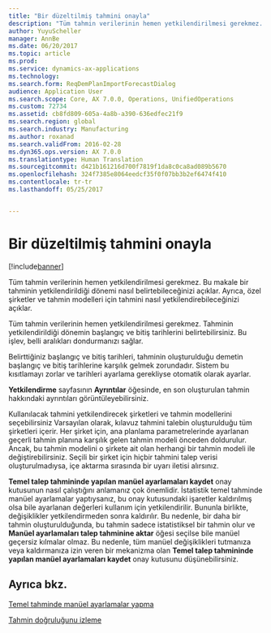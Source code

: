 ```yaml
---
title: "Bir düzeltilmiş tahmini onayla"
description: "Tüm tahmin verilerinin hemen yetkilendirilmesi gerekmez. Bu makale bir tahminin yetkilendirildiği dönemi nasıl belirtebileceğinizi açıklar. Ayrıca, özel şirketler ve tahmin modelleri için tahmini nasıl yetkilendirebileceğinizi açıklar."
author: YuyuScheller
manager: AnnBe
ms.date: 06/20/2017
ms.topic: article
ms.prod: 
ms.service: dynamics-ax-applications
ms.technology: 
ms.search.form: ReqDemPlanImportForecastDialog
audience: Application User
ms.search.scope: Core, AX 7.0.0, Operations, UnifiedOperations
ms.custom: 72734
ms.assetid: cb8fd809-605a-4a8b-a390-636edfec21f9
ms.search.region: global
ms.search.industry: Manufacturing
ms.author: roxanad
ms.search.validFrom: 2016-02-28
ms.dyn365.ops.version: AX 7.0.0
ms.translationtype: Human Translation
ms.sourcegitcommit: d421b161216d700f7819f1da8c0ca8ad089b5670
ms.openlocfilehash: 324f7385e8064eedcf35f0f07bb3b2ef6474f410
ms.contentlocale: tr-tr
ms.lasthandoff: 05/25/2017


---
```


# <a name="authorize-an-adjusted-forecast"></a>Bir düzeltilmiş tahmini onayla

[!include[banner](../includes/banner.md)]


Tüm tahmin verilerinin hemen yetkilendirilmesi gerekmez. Bu makale bir tahminin yetkilendirildiği dönemi nasıl belirtebileceğinizi açıklar. Ayrıca, özel şirketler ve tahmin modelleri için tahmini nasıl yetkilendirebileceğinizi açıklar.

Tüm tahmin verilerinin hemen yetkilendirilmesi gerekmez. Tahminin yetkilendirildiği dönemin başlangıç ve bitiş tarihlerini belirtebilirsiniz. Bu işlev, belli aralıkları dondurmanızı sağlar. 

Belirttiğiniz başlangıç ve bitiş tarihleri, tahminin oluşturulduğu demetin başlangıç ve bitiş tarihlerine karşılık gelmek zorundadır. Sistem bu kısıtlamayı zorlar ve tarihleri ayarlama gerekliyse otomatik olarak ayarlar. 

**Yetkilendirme** sayfasının **Ayrıntılar** öğesinde, en son oluşturulan tahmin hakkındaki ayrıntıları görüntüleyebilirsiniz. 

Kullanılacak tahmini yetkilendirecek şirketleri ve tahmin modellerini seçebilirsiniz Varsayılan olarak, kılavuz tahmini talebin oluşturulduğu tüm şirketleri içerir. Her şirket için, ana planlama parametrelerinde ayarlanan geçerli tahmin planına karşılık gelen tahmin modeli önceden doldurulur. Ancak, bu tahmin modelini o şirkete ait olan herhangi bir tahmin modeli ile değiştirebilirsiniz. Seçili bir şirket için hiçbir tahmini talep verisi oluşturulmadıysa, içe aktarma sırasında bir uyarı iletisi alırsınız. 

**Temel talep tahmininde yapılan manüel ayarlamaları kaydet** onay kutusunun nasıl çalıştığını anlamanız çok önemlidir. İstatistik temel tahminde manüel ayarlamalar yaptıysanız, bu onay kutusundaki işaretler kaldırılmış olsa bile ayarlanan değerleri kullanım için yetkilendirilir. Bununla birlikte, değişiklikler yetkilendirmeden sonra kaldırılır. Bu nedenle, bir daha bir tahmin oluşturulduğunda, bu tahmin sadece istatistiksel bir tahmin olur ve **Manüel ayarlamaları talep tahminine aktar** öğesi seçilse bile manüel geçersiz kılmalar olmaz. Bu nedenle, tüm manüel değişiklikleri tutmanıza veya kaldırmanıza izin veren bir mekanizma olan **Temel talep tahmininde yapılan manüel ayarlamaları kaydet** onay kutusunu düşünebilirsiniz.

<a name="see-also"></a>Ayrıca bkz.
--------

[Temel tahminde manüel ayarlamalar yapma](manual-adjustments-baseline-forecast.md)

[Tahmin doğruluğunu izleme](monitor-forecast-accuracy.md)




